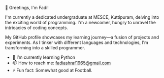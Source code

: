 👋 Greetings, I'm Fadi!

I'm currently a dedicated undergraduate at MESCE, Kuttipuram, delving into the exciting world of programming. I'm a newcomer, hungry to unravel the intricacies of coding concepts.

My GitHub profile showcases my learning journey—a fusion of projects and experiments. As I tinker with different languages and technologies, I'm transforming into a skilled programmer.


- 🔭 I’m currently learning Python
- 📫 How to reach me: fadiashraf1965@gmail.com
- ⚡ Fun fact: Somewhat good at Football.
  
